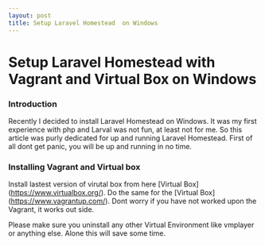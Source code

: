 ```yaml
---
layout: post
title: Setup Laravel Homestead  on Windows
---
```


# Setup Laravel Homestead with Vagrant and Virtual Box on Windows

### Introduction

Recently I decided to install Laravel Homestead on Windows. It was my first experience with php and Larval was not fun, at least not for me. So this article was purly dedicated for up and running Laravel Homestead. First of all dont get panic, you will be up and running in no time.

### Installing Vagrant and Virtual box

Install lastest version of virutal box from here [Virtual Box] (https://www.virtualbox.org/). Do the same for the [Virtual Box] (https://www.vagrantup.com/). Dont worry if you have not worked upon the Vagrant, it works out side.

<aside class="notice">
  Please make sure you uninstall any other Virtual Environment like vmplayer or anything else. Alone this will save some time.
</aside>    

